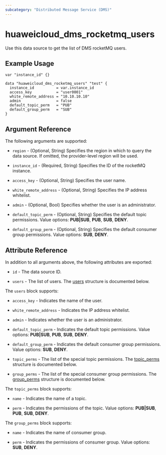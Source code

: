 ```yaml
---
subcategory: "Distributed Message Service (DMS)"
---
```


# huaweicloud_dms_rocketmq_users

Use this data source to get the list of DMS rocketMQ users.

## Example Usage

```hcl
var "instance_id" {}

data "huaweicloud_dms_rocketmq_users" "test" {
  instance_id          = var.instance_id
  access_key           = "user0001"
  white_remote_address = "10.10.10.10"
  admin                = false
  default_topic_perm   = "PUB"
  default_group_perm   = "SUB"
}
```

## Argument Reference

The following arguments are supported:

* `region` - (Optional, String) Specifies the region in which to query the data source.
  If omitted, the provider-level region will be used.

* `instance_id` - (Required, String) Specifies the ID of the rocketMQ instance.

* `access_key` - (Optional, String) Specifies the user name.

* `white_remote_address` - (Optional, String) Specifies the IP address whitelist.

* `admin` - (Optional, Bool) Specifies whether the user is an administrator.

* `default_topic_perm` - (Optional, String) Specifies the default topic permissions.
  Value options: **PUB|SUB**, **PUB**, **SUB**, **DENY**.

* `default_group_perm` - (Optional, String) Specifies the default consumer group permissions.
  Value options: **SUB**, **DENY**.

## Attribute Reference

In addition to all arguments above, the following attributes are exported:

* `id` - The data source ID.

* `users` - The list of users.
  The [users](#DMS_rockermq_users) structure is documented below.

<a name="DMS_rockermq_users"></a>
The `users` block supports:

* `access_key` - Indicates the name of the user.

* `white_remote_address` - Indicates the IP address whitelist.

* `admin` - Indicates whether the user is an administrator.

* `default_topic_perm` - Indicates the default topic permissions.
  Value options: **PUB|SUB**, **PUB**, **SUB**, **DENY**.

* `default_group_perm` - Indicates the default consumer group permissions.
  Value options: **SUB**, **DENY**.

* `topic_perms` - The list of the special topic permissions.
  The [topic_perms](#DMS_rocketmq_users_topic_perms) structure is documented below.

* `group_perms` - The list of the special consumer group permissions.
  The [group_perms](#DMS_rocketmq_users_group_perms) structure is documented below.

<a name="DMS_rocketmq_users_topic_perms"></a>
The `topic_perms` block supports:

* `name` - Indicates the name of a topic.

* `perm` - Indicates the permissions of the topic.
  Value options: **PUB|SUB**, **PUB**, **SUB**, **DENY**.

<a name="DMS_rocketmq_users_group_perms"></a>
The `group_perms` block supports:

* `name` - Indicates the name of consumer group.

* `perm` - Indicates the permissions of consumer group.
  Value options: **SUB**, **DENY**.
